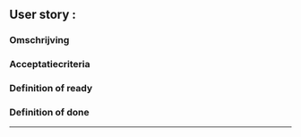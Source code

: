
## User story  : 
### Omschrijving



### Acceptatiecriteria



### Definition of ready



### Definition of done



------------------------------------------------------------------------------------------------------------------------------------------------------------
